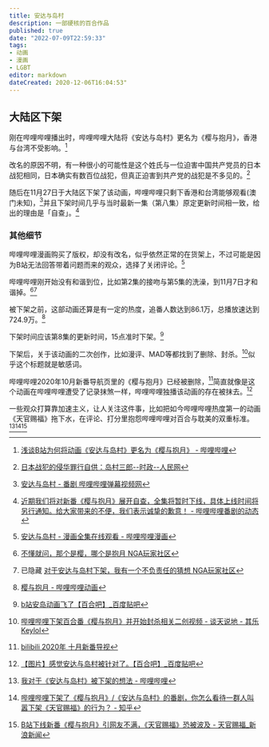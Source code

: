 ```yaml
---
title: 安达与岛村
description: 一部硬核的百合作品
published: true
date: "2022-07-09T22:59:33"
tags:
- 动画
- 漫画
- LGBT
editor: markdown
dateCreated: 2020-12-06T16:04:53"
---
```


## 大陆区下架

刚在哔哩哔哩播出时，哔哩哔哩大陆将《安达与岛村》更名为《樱与抱月》，香港与台湾不受影响。[^OHoYf]

[^OHoYf]: [浅谈B站为何将动画《安达与岛村》更名为《樱与抱月》 - 哔哩哔哩](https://archive.is/OHoYf "https://www.bilibili.com/read/cv7720577")

改名的原因不明，有一种很小的可能性是这个姓氏与一位迫害中国共产党员的日本战犯相同，日本确实有数百位战犯，但真正迫害到共产党的战犯是不多见的。[^20150421235129]

[^20150421235129]: [日本战犯的侵华罪行自供：岛村三郎--时政--人民网](https://web.archive.org/web/20150421235129/http://politics.people.com.cn/n/2014/0804/c70731-25399998.html)

随后在11月27日于大陆区下架了该动画，哔哩哔哩只剩下香港和台湾能够观看(澳门未知)，[^9CsuE]并且下架时间几乎与当时最新一集（第八集）原定更新时间相一致，给出的理由是「自查」。[^nQp0f]

[^9CsuE]: [安达与岛村 - 番剧 哔哩哔哩弹幕视频网](https://archive.is/9CsuE "https://www.bilibili.com/bangumi/media/md28230188")

[^nQp0f]: [近期我们将对新番《樱与抱月》展开自查，全集将暂时下线，具体上线时间将另行通知。给大家带来的不便，我们表示诚挚的歉意！  - 哔哩哔哩番剧的动态](https://archive.is/nQp0f "https://t.bilibili.com/462233103479380064")

### 其他细节

哔哩哔哩漫画购买了版权，却没有改名，似乎依然正常的在货架上，不过可能是因为B站无法回答带着问题而来的观众，选择了关闭评论。[^PS11x]

[^PS11x]: [安达与岛村 - 漫画全集在线观看 - 哔哩哔哩漫画](https://archive.is/PS11x "https://manga.bilibili.com/detail/mc28562")

哔哩哔哩刚开始没有和谐到位，比如第2集的接吻与第5集的洗澡，到11月7日才和谐掉。[^24077946][^SI2yC]

[^24077946]: [不懂就问，那个是樱，哪个是抱月 NGA玩家社区](https://archive.is/2FAdg "https://bbs.nga.cn/read.php?tid=24077946")

[^SI2yC]: 已隐藏 [对于安达与岛村下架，我有一个不负责任的猜想 NGA玩家社区](https://archive.is/SI2yC)

被下架之前，这部动画还算是有一定的热度，追番人数达到86.1万，总播放速达到724.9万。[^20201206065253]

[^20201206065253]: [樱与抱月 - 哔哩哔哩动画](https://web.archive.org/web/20201206065253/https://webcache.googleusercontent.com/search?q=cache:JDA0liEifIkJ:https://www.bilibili.com/bangumi/media/md28229878/)

下架时间应该第8集的更新时间，15点准时下架。[^20201206155601]

[^20201206155601]: [b站安岛动画飞了【百合吧】_百度贴吧](https://web.archive.org/web/20201206155601/https://tieba.baidu.com/p/7115786315 "https://archive.is/v1Grw")

下架后，关于该动画的二次创作，比如漫评、MAD等都找到了删除、封杀。[^rvvvR]似乎这个标题就是敏感词。

[^rvvvR]: [哔哩哔哩下架百合番《樱与抱月》并开始封杀相关二创视频 - 谈天说地 - 其乐 Keylol](https://archive.is/rvvvR "https://keylol.com/t661767-1-1")

哔哩哔哩2020年10月新番导航页里的《樱与抱月》已经被删除，[^ELjOK]简直就像是这个动画在哔哩哔哩遭受了记录抹煞一样，哔哩哔哩独播该动画的存在被抹去。[^Io8Md]

[^ELjOK]: [bilibili 2020年 十月新番导视](https://archive.is/ELjOK "https://www.bilibili.com/blackboard/topic/activity-2020bangumiQ4_web.html")

[^Io8Md]: [【图片】感觉安达与岛村被针对了。【百合吧】_百度贴吧](https://archive.is/Io8Md "https://tieba.baidu.com/p/7116303036")

一些观众打算靠加速主义，让人关注这件事，比如把如今哔哩哔哩热度第一的动画《天官赐福》拖下水，在评论、打分里抱怨哔哩哔哩对百合与耽美的双重标准。[^pd6YS][^20201206152051][^904Sq]

[^pd6YS]: [我对于《安达与岛村》被下架的想法 - 哔哩哔哩](https://archive.is/pd6YS "https://www.bilibili.com/read/cv8557895/")

[^20201206152051]: [哔哩哔哩下架了《樱与抱月》/《安达与岛村》的番剧，你怎么看待一群人叫嚣下架《天官赐福》的行为？ - 知乎](https://web.archive.org/web/20201206152051/https://www.zhihu.com/question/432525679/answer/1601816949)

[^904Sq]: [B站下线新番《樱与抱月》引网友不满，《天官赐福》恐被波及 - 天官赐福_新浪新闻](https://archive.is/904Sq "https://k.sina.com.cn/article_6186522756_170bed88402000s22x.html")

<!-- 比起《citrus～柑橘味香气～》的那次事件，这次的百合爱好者可能是真的生气了。 -->

<!--
+ [安达与岛村 - 搜索结果 - 哔哩哔哩弹幕视频网 - ( ゜- ゜)つロ 乾杯~ - bilibili](https://web.archive.org/web/20201205050100/https://search.bilibili.com/bangumi?keyword=安达与岛村)
+ [b站暂时下线安达与岛村 NGA玩家社区](https://archive.is/krGZm "https://nga.178.com/read.php?tid=24366958")
+ [【集中】关于安达与岛村【百合吧】_百度贴吧](https://archive.is/Z8nX0 "https://tieba.baidu.com/p/7116235563")
+ [追番列表全部阵亡，继弹幕升级之后，B站再次下架300部番剧！ - 知乎](https://archive.is/31jQa "https://zhuanlan.zhihu.com/p/68631078")
+ [B站内容自查，多部动漫惨遭毒手，这三部漏网福利老番且看且珍惜！ - 知乎](https://archive.is/Dlkp7 "此番受影响的四月新番有《皿三昧》、《异世界四重奏》、《川柳少女》、《深夜超自然公务员》。 https://zhuanlan.zhihu.com/p/67160404")
+ [欲哭无泪！b站下架10月新番《樱与抱月》…… - 知乎](https://archive.is/iMtIK "https://zhuanlan.zhihu.com/p/318249299")
+ [阿b的安达与岛村下架了.... - ACG区 - 虎扑社区](https://web.archive.org/web/20201127172524/https://bbs.hupu.com/39476085.html)
+ 已删除 [B站樱与抱月被下架了 - ACG区 - 虎扑社区](https://archive.is/FMdml "https://bbs.hupu.com/39476586.html")
+ [b站下架了大陆的安达与岛村 : China_irl](https://archive.is/NUqkG "https://www.reddit.com/r/China_irl/comments/k221pm/b站下架了大陆的安达与岛村/")
+ [bilibili/争议和影响/审查 - 萌娘百科 万物皆可萌的百科全书](https://web.archive.org/web/20201206063523/https://zh.moegirl.org.cn/Bilibili/争议和影响/审查#《安达与岛村》动画下架事件)
+ [我说大家真的不要再扯隔壁bl怎么怎么样了【百合吧】_百度贴吧](https://archive.is/jFZzV "https://tieba.baidu.com/p/7116070483")
+ [就事论事说一下为什么tgcf不下架安达与岛村却下架的问题【百合吧】_百度贴吧](https://web.archive.org/web/20201206153055/https://webcache.googleusercontent.com/search?q=cache:Z75IELN9jlgJ:https://tieba.baidu.com/p/7133333532)
+ [本来今天是《安岛》第八集更新的日子，但碰巧的是，b站以“自我审查”的缘由下架了安岛。对于b站这种行为【百合吧】_百度贴吧](https://archive.is/W0oVV "https://tieba.baidu.com/p/7116061271")
+ [安达与岛村也被删减了【百合吧】_百度贴吧](https://archive.is/8Mo7U "https://tieba.baidu.com/p/7073815267")
+ [安岛虽然下架了，但是b站的港澳台版还没有下架，所以可以先去看港澳台版，有简中字幕，至于怎么看，楼下细说【百合吧】_百度贴吧](https://archive.is/7JJ7d "https://tieba.baidu.com/p/7119469442")
+ [希望大家能冷静理智点，不要被人带节奏了【百合吧】_百度贴吧](https://archive.is/mcwti "https://tieba.baidu.com/p/7117071849")
+ [【提议】大家还是叫作品名《安达与岛村》吧【百合吧】_百度贴吧](https://archive.is/YEv5k "https://tieba.baidu.com/p/7130730586")
+ [为什么安岛下架了这么大反应【百合吧】_百度贴吧](https://archive.is/ZHa51 "https://tieba.baidu.com/p/7116098952")
+ [安达与岛村【百合吧】_百度贴吧](https://archive.is/97NcX "https://tieba.baidu.com/p/7126571940")
+ [大家真的不要再被带节奏和带节奏了【百合吧】_百度贴吧](https://archive.is/OE6Qn "https://tieba.baidu.com/p/7117476241")
+ [为什么安达与岛村被下架了，还有为啥B站要改名叫樱与抱月？](https://web.archive.org/web/20201206152836/https://bgm.tv/group/topic/360103)

哔哩哔哩购买版权后，一开始就是以樱与抱月作为动画的名称

+ [【详细版】2020年十月新番导视 哔哩哔哩版权番剧 - 哔哩哔哩](https://archive.is/1Lo0c "https://www.bilibili.com/video/BV19K411P7hM")
+ [哔哩哔哩十月新番片单公开! | 洛丽酱—萌新交流社](https://web.archive.org/web/20201206083838/https://www.lolichan.vip/threads/219/)

[第三十二名日本战犯：岛村三郎严刑拷打爱国者_历史频道_新浪网](https://web.archive.org/web/20201206062743/https://history.sina.com.cn/lszx/szzz/2014-08-03/131796803.shtml)
-->
